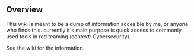 ## Overview

This wiki is meant to be a dump of information accesible by me, or anyone who finds this.
currently it's main purpose is quick access to commonly used tools in red teaming (context: Cybersecurity).

See the wiki for the information.
